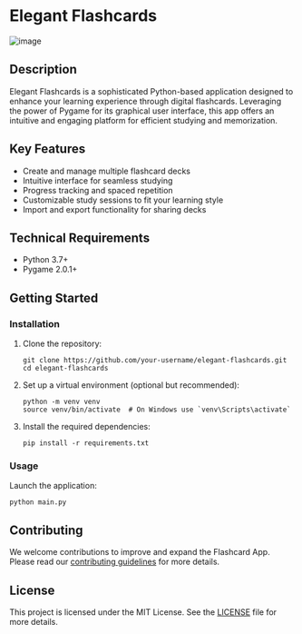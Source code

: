 # Elegant Flashcards
![image](https://github.com/user-attachments/assets/ca222910-b52b-4051-a4f1-7c7a877a9a76)


## Description
Elegant Flashcards is a sophisticated Python-based application designed to enhance your learning experience through digital flashcards. Leveraging the power of Pygame for its graphical user interface, this app offers an intuitive and engaging platform for efficient studying and memorization.

## Key Features
- Create and manage multiple flashcard decks
- Intuitive interface for seamless studying
- Progress tracking and spaced repetition
- Customizable study sessions to fit your learning style
- Import and export functionality for sharing decks

## Technical Requirements
- Python 3.7+
- Pygame 2.0.1+

## Getting Started

### Installation

1. Clone the repository:
   ```
   git clone https://github.com/your-username/elegant-flashcards.git
   cd elegant-flashcards
   ```

2. Set up a virtual environment (optional but recommended):
   ```
   python -m venv venv
   source venv/bin/activate  # On Windows use `venv\Scripts\activate`
   ```

3. Install the required dependencies:
   ```
   pip install -r requirements.txt
   ```

### Usage

Launch the application:
```
python main.py
```

## Contributing
We welcome contributions to improve and expand the Flashcard App. Please read our [contributing guidelines](CONTRIBUTING.md) for more details.

## License
This project is licensed under the MIT License. See the [LICENSE](LICENSE) file for more details.


